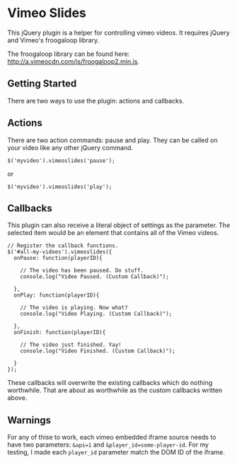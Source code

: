 # Vimeo Slides

This jQuery plugin is a helper for controlling vimeo videos. It requires jQuery and Vimeo's froogaloop library.

The froogaloop library can be found here: <a href='http://a.vimeocdn.com/js/froogaloop2.min.js'>http://a.vimeocdn.com/js/froogaloop2.min.js</a>.

## Getting Started

There are two ways to use the plugin: actions and callbacks.

## Actions

There are two action commands: pause and play. They can be called on your video like any other jQuery command.

`$('myvideo').vimeoslides('pause');`

or

`$('myvideo').vimeoslides('play');`

## Callbacks

This plugin can also receive a literal object of settings as the parameter. The selected item would be an element that contains all of the Vimeo videos.

    // Register the callback functions.
    $('#all-my-vidoes').vimeoslides({
      onPause: function(playerID){

        // The video has been paused. Do stuff.
        console.log("Video Paused. (Custom Callback)");

      },
      onPlay: function(playerID){

        // The video is playing. Now what?
        console.log("Video Playing. (Custom Callback)");

      },
      onFinish: function(playerID){

        // The video just finished. Yay!
        console.log("Video Finished. (Custom Callback)");

      }
    });

These callbacks will overwrite the existing callbacks which do nothing worthwhile. That are about as worthwhile as the custom callbacks written above.

## Warnings

For any of thise to work, each vimeo embedded iframe source needs to have two parameters: `&api=1` and `&player_id=some-player-id`. For my testing, I made each `player_id` parameter match the DOM ID of the iframe.
